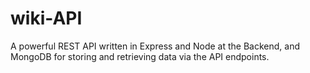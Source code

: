 # wiki-API
A powerful REST API written in Express and Node at the Backend, and MongoDB for storing and retrieving data via the API endpoints.
